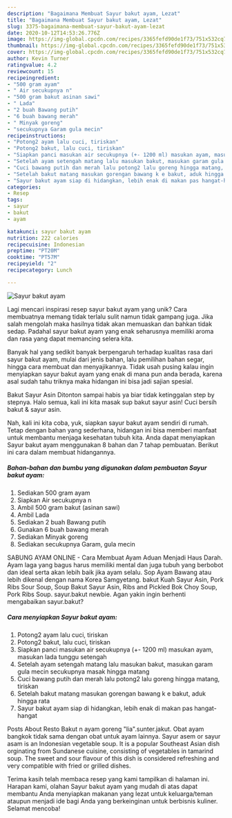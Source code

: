 ```yaml
---
description: "Bagaimana Membuat Sayur bakut ayam, Lezat"
title: "Bagaimana Membuat Sayur bakut ayam, Lezat"
slug: 3375-bagaimana-membuat-sayur-bakut-ayam-lezat
date: 2020-10-12T14:53:26.776Z
image: https://img-global.cpcdn.com/recipes/3365fefd90de1f73/751x532cq70/sayur-bakut-ayam-foto-resep-utama.jpg
thumbnail: https://img-global.cpcdn.com/recipes/3365fefd90de1f73/751x532cq70/sayur-bakut-ayam-foto-resep-utama.jpg
cover: https://img-global.cpcdn.com/recipes/3365fefd90de1f73/751x532cq70/sayur-bakut-ayam-foto-resep-utama.jpg
author: Kevin Turner
ratingvalue: 4.2
reviewcount: 15
recipeingredient:
- "500 gram ayam"
- " Air secukupnya n"
- "500 gram bakut asinan sawi"
- " Lada"
- "2 buah Bawang putih"
- "6 buah bawang merah"
- " Minyak goreng"
- "secukupnya Garam gula mecin"
recipeinstructions:
- "Potong2 ayam lalu cuci, tiriskan"
- "Potong2 bakut, lalu cuci, tiriskan"
- "Siapkan panci masukan air secukupnya (+- 1200 ml) masukan ayam, masukan lada tunggu setengah"
- "Setelah ayam setengah matang lalu masukan bakut, masukan garam gula mecin secukupnya masak hingga matang"
- "Cuci bawang putih dan merah lalu potong2 lalu goreng hingga matang, tiriskan"
- "Setelah bakut matang masukan gorengan bawang k e bakut, aduk hingga rata"
- "Sayur bakut ayam siap di hidangkan, lebih enak di makan pas hangat-hangat"
categories:
- Resep
tags:
- sayur
- bakut
- ayam

katakunci: sayur bakut ayam 
nutrition: 222 calories
recipecuisine: Indonesian
preptime: "PT20M"
cooktime: "PT57M"
recipeyield: "2"
recipecategory: Lunch

---
```



![Sayur bakut ayam](https://img-global.cpcdn.com/recipes/3365fefd90de1f73/751x532cq70/sayur-bakut-ayam-foto-resep-utama.jpg)

Lagi mencari inspirasi resep sayur bakut ayam yang unik? Cara membuatnya memang tidak terlalu sulit namun tidak gampang juga. Jika salah mengolah maka hasilnya tidak akan memuaskan dan bahkan tidak sedap. Padahal sayur bakut ayam yang enak seharusnya memiliki aroma dan rasa yang dapat memancing selera kita.

Banyak hal yang sedikit banyak berpengaruh terhadap kualitas rasa dari sayur bakut ayam, mulai dari jenis bahan, lalu pemilihan bahan segar, hingga cara membuat dan menyajikannya. Tidak usah pusing kalau ingin menyiapkan sayur bakut ayam yang enak di mana pun anda berada, karena asal sudah tahu triknya maka hidangan ini bisa jadi sajian spesial.

Bakut Sayur Asin Ditonton sampai habis ya biar tidak ketinggalan step by stepnya. Halo semua, kali ini kita masak sup bakut sayur asin! Cuci bersih bakut &amp; sayur asin.


Nah, kali ini kita coba, yuk, siapkan sayur bakut ayam sendiri di rumah. Tetap dengan bahan yang sederhana, hidangan ini bisa memberi manfaat untuk membantu menjaga kesehatan tubuh kita. Anda dapat menyiapkan Sayur bakut ayam menggunakan 8 bahan dan 7 tahap pembuatan. Berikut ini cara dalam membuat hidangannya.

<!--inarticleads1-->

##### Bahan-bahan dan bumbu yang digunakan dalam pembuatan Sayur bakut ayam:

1. Sediakan 500 gram ayam
1. Siapkan  Air secukupnya n
1. Ambil 500 gram bakut (asinan sawi)
1. Ambil  Lada
1. Sediakan 2 buah Bawang putih
1. Gunakan 6 buah bawang merah
1. Sediakan  Minyak goreng
1. Sediakan secukupnya Garam, gula mecin


SABUNG AYAM ONLINE - Cara Membuat Ayam Aduan Menjadi Haus Darah. Ayam laga yang bagus harus memiliki mental dan juga tubuh yang berbobot dan ideal serta akan lebih baik jika ayam selalu. Sop Ayam Bawang atau lebih dikenal dengan nama Korea Samgyetang. bakut Kuah Sayur Asin, Pork Ribs Sour Soup, Soup Bakut Sayur Asin, Ribs and Pickled Bok Choy Soup, Pork Ribs Soup. sayur.bakut newbie. Agan yakin ingin berhenti mengabaikan sayur.bakut? 

<!--inarticleads2-->

##### Cara menyiapkan Sayur bakut ayam:

1. Potong2 ayam lalu cuci, tiriskan
1. Potong2 bakut, lalu cuci, tiriskan
1. Siapkan panci masukan air secukupnya (+- 1200 ml) masukan ayam, masukan lada tunggu setengah
1. Setelah ayam setengah matang lalu masukan bakut, masukan garam gula mecin secukupnya masak hingga matang
1. Cuci bawang putih dan merah lalu potong2 lalu goreng hingga matang, tiriskan
1. Setelah bakut matang masukan gorengan bawang k e bakut, aduk hingga rata
1. Sayur bakut ayam siap di hidangkan, lebih enak di makan pas hangat-hangat


Posts About Resto Bakut n ayam goreng &#34;lia&#34;.sunter.jakut. Obat ayam bangkok tidak sama dengan obat untuk ayam lainnya. Sayur asem or sayur asam is an Indonesian vegetable soup. It is a popular Southeast Asian dish orginating from Sundanese cuisine, consisting of vegetables in tamarind soup. The sweet and sour flavour of this dish is considered refreshing and very compatible with fried or grilled dishes. 

Terima kasih telah membaca resep yang kami tampilkan di halaman ini. Harapan kami, olahan Sayur bakut ayam yang mudah di atas dapat membantu Anda menyiapkan makanan yang lezat untuk keluarga/teman ataupun menjadi ide bagi Anda yang berkeinginan untuk berbisnis kuliner. Selamat mencoba!

